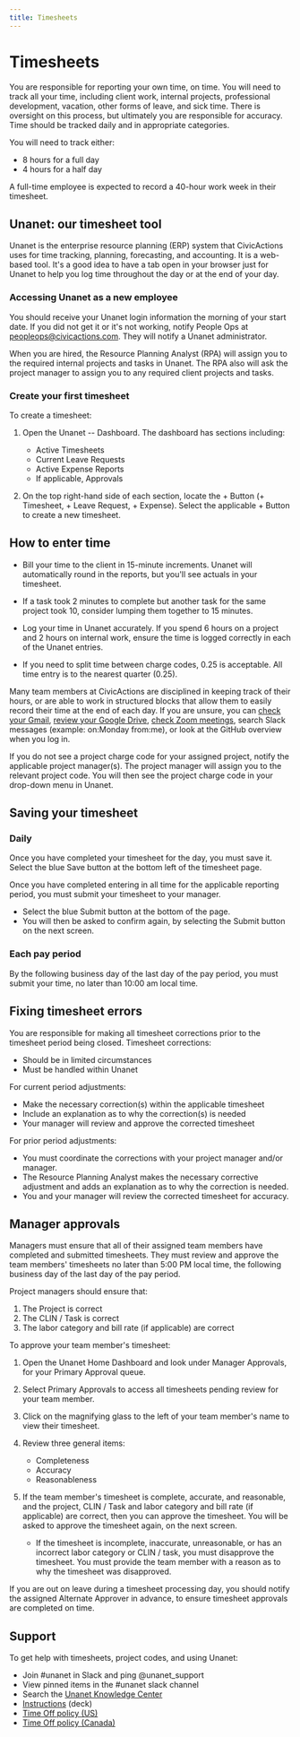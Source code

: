 ```yaml
---
title: Timesheets
---
```


# Timesheets

You are responsible for reporting your own time, on time. You will need to track all your time, including client work, internal projects, professional development, vacation, other forms of leave, and sick time. There is oversight on this process, but ultimately you are responsible for accuracy. Time should be tracked daily and in appropriate categories.

You will need to track either:

-   8 hours for a full day
-   4 hours for a half day

A full-time employee is expected to record a 40-hour work week in their timesheet.

## Unanet: our timesheet tool

Unanet is the enterprise resource planning (ERP) system that CivicActions uses for time tracking, planning, forecasting, and accounting. It is a web-based tool. It's a good idea to have a tab open in your browser just for Unanet to help you log time throughout the day or at the end of your day.

### Accessing Unanet as a new employee

You should receive your Unanet login information the morning of your start date. If you did not get it or it's not working, notify People Ops at peopleops@civicactions.com. They will notify a Unanet administrator.

When you are hired, the Resource Planning Analyst (RPA) will assign you to the required internal projects and tasks in Unanet. The RPA also will ask the project manager to assign you to any required client projects and tasks.

### Create your first timesheet

To create a timesheet:

1.  Open the Unanet -- Dashboard. The dashboard has sections including:

    -   Active Timesheets
    -   Current Leave Requests
    -   Active Expense Reports
    -   If applicable, Approvals

2.  On the top right-hand side of each section, locate the + Button (+ Timesheet, + Leave Request, + Expense). Select the applicable + Button to create a new timesheet.

## How to enter time

-   Bill your time to the client in 15-minute increments. Unanet will automatically round in the reports, but you'll see actuals in your timesheet.

-   If a task took 2 minutes to complete but another task for the same project took 10, consider lumping them together to 15 minutes.

-   Log your time in Unanet accurately. If you spend 6 hours on a project and 2 hours on internal work, ensure the time is logged correctly in each of the Unanet entries.

-   If you need to split time between charge codes, 0.25 is acceptable. All time entry is to the nearest quarter (0.25).

Many team members at CivicActions are disciplined in keeping track of their hours, or are able to work in structured blocks that allow them to easily record their time at the end of each day. If you are unsure, you can [check your Gmail](https://mail.google.com/mail/u/0/#sent), [review your Google Drive](https://drive.google.com/drive/u/0/recent), [check Zoom meetings](https://zoom.us/meeting#/previous), search Slack messages (example: on:Monday from:me), or look at the GitHub overview when you log in.

If you do not see a project charge code for your assigned project, notify the applicable project manager(s). The project manager will assign you to the relevant project code. You will then see the project charge code in your drop-down menu in Unanet.

## Saving your timesheet

### Daily

Once you have completed your timesheet for the day, you must save it. Select the blue Save button at the bottom left of the timesheet page.

Once you have completed entering in all time for the applicable reporting period, you must submit your timesheet to your manager.

-   Select the blue Submit button at the bottom of the page.
-   You will then be asked to confirm again, by selecting the Submit button on the next screen.

### Each pay period

By the following business day of the last day of the pay period, you must submit your time, no later than 10:00 am local time.

## Fixing timesheet errors

You are responsible for making all timesheet corrections prior to the timesheet period being closed. Timesheet corrections:

-   Should be in limited circumstances
-   Must be handled within Unanet

For current period adjustments:

-   Make the necessary correction(s) within the applicable timesheet
-   Include an explanation as to why the correction(s) is needed
-   Your manager will review and approve the corrected timesheet

For prior period adjustments:

-   You must coordinate the corrections with your project manager and/or manager.
-   The Resource Planning Analyst makes the necessary corrective adjustment and adds an explanation as to why the correction is needed.
-   You and your manager will review the corrected timesheet for accuracy.

## Manager approvals 

Managers must ensure that all of their assigned team members have completed and submitted timesheets. They must review and approve the team members' timesheets no later than 5:00 PM local time, the following business day of the last day of the pay period.

Project managers should ensure that:

1.  The Project is correct
2.  The CLIN / Task is correct
3.  The labor category and bill rate (if applicable) are correct

To approve your team member's timesheet:

1.  Open the Unanet Home Dashboard and look under Manager Approvals, for your Primary Approval queue.
2.  Select Primary Approvals to access all timesheets pending review for your team member.
3.  Click on the magnifying glass to the left of your team member's name to view their timesheet.
4.  Review three general items:

    -   Completeness
    -   Accuracy
    -   Reasonableness

5.  If the team member's timesheet is complete, accurate, and reasonable, and the project, CLIN / Task and labor category and bill rate (if applicable) are correct, then you can approve the timesheet. You will be asked to approve the timesheet again, on the next screen.

    -   If the timesheet is incomplete, inaccurate, unreasonable, or has an incorrect labor category or CLIN / task, you must disapprove the timesheet. You must provide the team member with a reason as to why the timesheet was disapproved.

If you are out on leave during a timesheet processing day, you should notify the assigned Alternate Approver in advance, to ensure timesheet approvals are completed on time.

## Support

To get help with timesheets, project codes, and using Unanet:

-   Join #unanet in Slack and ping @unanet_support
-   View pinned items in the #unanet slack channel
-   Search the [Unanet Knowledge Center](https://knowledgecenter.unanet.com/display/kb/End+User+Training)
-   [Instructions](https://docs.google.com/presentation/d/1IEl3c8pOAYz5KNM4tVDemjvx5O-5m5WF21r4saANsFw/edit#slide=id.gce3d6a447a_0_89) (deck)
-   [Time Off policy (US)](../employee-benefits/README.md)
-   [Time Off policy (Canada)](../employee-benefits/canada-benefits-policy.md)
